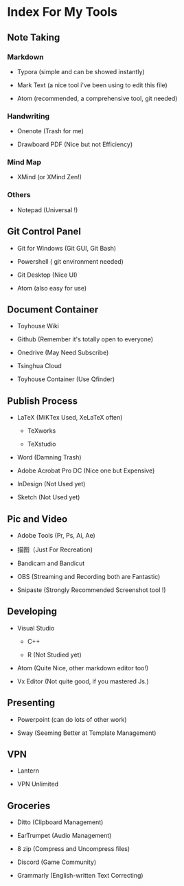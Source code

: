 # Index For My Tools

## Note Taking

### Markdown

- Typora (simple and can be showed instantly)

- Mark Text (a nice tool i've been using to edit this file)

- Atom (recommended, a comprehensive tool, git needed)

### Handwriting

- Onenote (Trash for me)

- Drawboard PDF (Nice but not Efficiency)

### Mind Map

- XMind (or XMind Zen!)

### Others

- Notepad (Universal !)

## Git Control Panel

- Git for Windows (Git GUI, Git Bash)

- Powershell ( git environment needed)

- Git Desktop (Nice UI)

- Atom (also easy for use)

## Document Container

- Toyhouse Wiki

- Github (Remember it's totally open to everyone)

- Onedrive (May Need Subscribe)

- Tsinghua Cloud

- Toyhouse Container (Use Qfinder)

## Publish Process

- LaTeX (MiKTex Used, XeLaTeX often)

  - TeXworks

  - TeXstudio

- Word (Damning Trash)

- Adobe Acrobat Pro DC (Nice one but Expensive)

- InDesign (Not Used yet)

- Sketch (Not Used yet)

## Pic and Video

- Adobe Tools (Pr, Ps, Ai, Ae)

- 描图（Just For Recreation)

- Bandicam and Bandicut

- OBS (Streaming and Recording both are Fantastic)

- Snipaste (Strongly Recommended Screenshot tool !)

## Developing
- Visual Studio

  - C++

  - R (Not Studied yet)

- Atom (Quite Nice, other markdown editor too!)

- Vx Editor (Not quite good, if you mastered Js.)

## Presenting

- Powerpoint (can do lots of other work)

- Sway (Seeming Better at Template Management)

## VPN

- Lantern

- VPN Unlimited

## Groceries

- Ditto (Clipboard Management)

- EarTrumpet (Audio Management)

- 8 zip (Compress and Uncompress files)

- Discord (Game Community)

- Grammarly (English-written Text Correcting)
